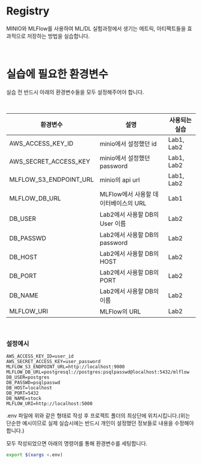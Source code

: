 # Registry

MINIO와 MLFlow를 사용하여 ML/DL 실험과정에서 생기는 메트릭, 아티팩트들을 효과적으로 저장하는 방법을 실습합니다.

<br>

# 실습에 필요한 환경변수

실습 전 반드시 아래의 환경변수들을 모두 설정해주어야 합니다.

<br>

|환경변수|설명|사용되는 실습|
|---|---|---|
|AWS_ACCESS_KEY_ID|minio에서 설정했던 id|Lab1, Lab2|
|AWS_SECRET_ACCESS_KEY|minio에서 설정했던 password|Lab1, Lab2|
|MLFLOW_S3_ENDPOINT_URL|minio의 api url|Lab1, Lab2|
|MLFLOW_DB_URL|MLFlow에서 사용할 데이터베이스의 URL|Lab1|
|DB_USER|Lab2에서 사용할 DB의 User 이름|Lab2|
|DB_PASSWD|Lab2에서 사용할 DB의 password|Lab2|
|DB_HOST|Lab2에서 사용할 DB의 HOST|Lab2|
|DB_PORT|Lab2에서 사용할 DB의 PORT|Lab2|
|DB_NAME|Lab2에서 사용할 DB의 이름|Lab2|
|MLFLOW_URI|MLFlow의 URL|Lab2|

<br>

### 설정예시
```
AWS_ACCESS_KEY_ID=user_id
AWS_SECRET_ACCESS_KEY=user_password
MLFLOW_S3_ENDPOINT_URL=http://localhost:9000
MLFLOW_DB_URL=postgresql://postgres:psqlpasswd@localhost:5432/mlflow
DB_USER=postgres
DB_PASSWD=psqlpasswd
DB_HOST=localhost
DB_PORT=5432
DB_NAME=stock
MLFLOW_URI=http://localhost:5000
```

.env 파일에 위와 같은 형태로 작성 후 프로젝트 폴더의 최상단에 위치시킵니다.(위는 단순한 예시이므로 실제 실습시에는 반드시 개인이 설정했던 정보들로 내용을 수정해야 합니다.)

모두 작성되었으면 아래의 명령어를 통해 환경변수를 세팅합니다.
```Bash
export $(xargs <.env)
```
